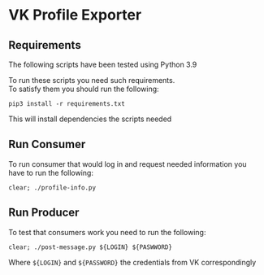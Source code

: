 # VK Profile Exporter

## Requirements
The following scripts have been tested using Python 3.9
 
To run these scripts you need such requirements.  
To satisfy them you should run the following:
```shell script
pip3 install -r requirements.txt
```
This will install dependencies the scripts needed

## Run Consumer
To run consumer that would log in and request needed information you have to run the following:
```shell script
clear; ./profile-info.py
```

## Run Producer
To test that consumers work you need to run the following:
```shell script
clear; ./post-message.py ${LOGIN} ${PASWWORD}
```
Where `${LOGIN}` and `${PASSWORD}` the credentials from VK correspondingly

